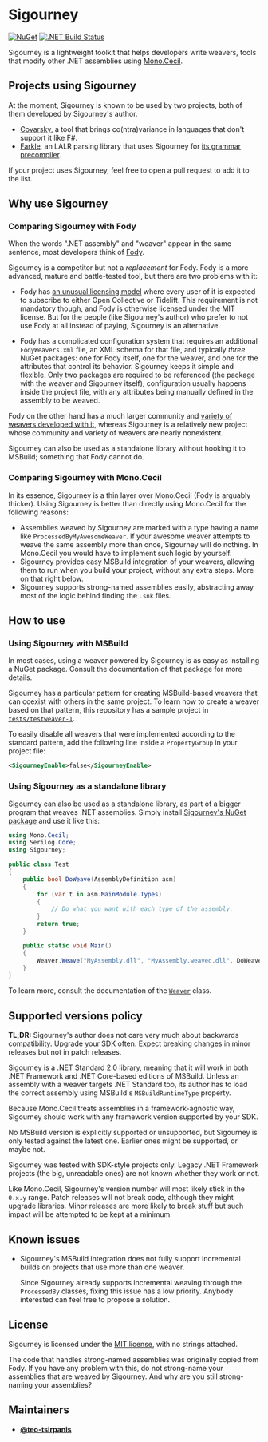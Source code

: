 # Sigourney

[![NuGet](https://img.shields.io/nuget/v/Sigourney)][nuget]
[![.NET Build Status](https://img.shields.io/appveyor/ci/teo-tsirpanis/Sigourney/master.svg)][sigourney]

Sigourney is a lightweight toolkit that helps developers write weavers, tools that modify other .NET assemblies using [Mono.Cecil][cecil].

## Projects using Sigourney

At the moment, Sigourney is known to be used by two projects, both of them developed by Sigourney's author.

* [Covarsky][covarsky], a tool that brings co(ntra)variance in languages that don't support it like F#.
* [Farkle][farkle], an LALR parsing library that uses Sigourney for [its grammar precompiler][farkle-precompiler].

If your project uses Sigourney, feel free to open a pull request to add it to the list.

## Why use Sigourney

### Comparing Sigourney with Fody

When the words ".NET assembly" and "weaver" appear in the same sentence, most developers think of [Fody][fody].

Sigourney is a competitor but not a _replacement_ for Fody. Fody is a more advanced, mature and battle-tested tool, but there are two problems with it:

* Fody has [an unusual licensing model][fody-licensing] where every user of it is expected to subscribe to either Open Collective or Tidelift. This requirement is not mandatory though, and Fody is otherwise licensed under the MIT license. But for the people (like Sigourney's author) who prefer to not use Fody at all instead of paying, Sigourney is an alternative.

* Fody has a complicated configuration system that requires an additional `FodyWeavers.xml` file, an XML schema for that file, and typically _three_ NuGet packages: one for Fody itself, one for the weaver, and one for the attributes that control its behavior. Sigourney keeps it simple and flexible. Only two packages are required to be referenced (the package with the weaver and Sigourney itself), configuration usually happens inside the project file, with any attributes being manually defined in the assembly to be weaved.

Fody on the other hand has a much larger community and [variety of weavers developed with it][fody-weavers], whereas Sigourney is a relatively new project whose community and variety of weavers are nearly nonexistent.

Sigourney can also be used as a standalone library without hooking it to MSBuild; something that Fody cannot do.

### Comparing Sigourney with Mono.Cecil

In its essence, Sigourney is a thin layer over Mono.Cecil (Fody is arguably thicker). Using Sigourney is better than directly using Mono.Cecil for the following reasons:

* Assemblies weaved by Sigourney are marked with a type having a name like `ProcessedByMyAwesomeWeaver`. If your awesome weaver attempts to weave the same assembly more than once, Sigourney will do nothing. In Mono.Cecil you would have to implement such logic by yourself.
* Sigourney provides easy MSBuild integration of your weavers, allowing them to run when you build your project, without any extra steps. More on that right below.
* Sigourney supports strong-named assemblies easily, abstracting away most of the logic behind finding the `.snk` files.

## How to use

### Using Sigourney with MSBuild

In most cases, using a weaver powered by Sigourney is as easy as installing a NuGet package. Consult the documentation of that package for more details.

Sigourney has a particular pattern for creating MSBuild-based weavers that can coexist with others in the same project. To learn how to create a weaver based on that pattern, this repository has a sample project in [`tests/testweaver-1`][testweaver1].

To easily disable all weavers that were implemented according to the standard pattern, add the following line inside a `PropertyGroup` in your project file:

```xml
<SigourneyEnable>false</SigourneyEnable>
```

### Using Sigourney as a standalone library

Sigourney can also be used as a standalone library, as part of a bigger program that weaves .NET assemblies. Simply install [Sigourney's NuGet package][nuget] and use it like this:

```csharp
using Mono.Cecil;
using Serilog.Core;
using Sigourney;

public class Test
{
    public bool DoWeave(AssemblyDefinition asm)
    {
        for (var t in asm.MainModule.Types)
        {
            // Do what you want with each type of the assembly.
        }
        return true;
    }

    public static void Main()
    {
        Weaver.Weave("MyAssembly.dll", "MyAssembly.weaved.dll", DoWeave, Logger.None, null, "MyAwesomeWeaver");
    }
}
```

To learn more, consult the documentation of the [`Weaver`][weaver-class] class.

## Supported versions policy

__TL;DR:__ Sigourney's author does not care very much about backwards compatibility. Upgrade your SDK often. Expect breaking changes in minor releases but not in patch releases.

Sigourney is a .NET Standard 2.0 library, meaning that it will work in both .NET Framework and .NET Core-based editions of MSBuild. Unless an assembly with a weaver targets .NET Standard too, its author has to load the correct assembly using MSBuild's `MSBuildRuntimeType` property.

Because Mono.Cecil treats assemblies in a framework-agnostic way, Sigourney should work with any framework version supported by your SDK.

No MSBuild version is explicitly supported or unsupported, but Sigourney is only tested against the latest one. Earlier ones might be supported, or maybe not.

Sigourney was tested with SDK-style projects only. Legacy .NET Framework projects (the big, unreadable ones) are not known whether they work or not.

Like Mono.Cecil, Sigourney's version number will most likely stick in the `0.x.y` range. Patch releases will not break code, although they might upgrade libraries. Minor releases are more likely to break stuff but such impact will be attempted to be kept at a minimum.

## Known issues

*
  Sigourney's MSBuild integration does not fully support incremental builds on projects that use more than one weaver.

  Since Sigourney already supports incremental weaving through the `ProcessedBy` classes, fixing this issue has a low priority. Anybody interested can feel free to propose a solution.

## License

Sigourney is licensed under the [MIT license][mit], with no strings attached.

The code that handles strong-named assemblies was originally copied from Fody. If you have any problem with this, do not strong-name your assemblies that are weaved by Sigourney. And why are you still strong-naming your assemblies?

## Maintainers

* [__@teo-tsirpanis__](https://github.com/teo-tsirpanis)

[nuget]: https://nuget.org/packages/Sigourney
[sigourney]: https://ci.appveyor.com/project/teo-tsirpanis/sigourney
[cecil]: https://github.com/jbevain/cecil
[farkle]: https://github.com/teo-tsirpanis/Farkle
[farkle-precompiler]: https://teo-tsirpanis.github.io/Farkle/the-precompiler.html
[covarsky]: https://github.com/teo-tsirpanis/Covarsky
[fody]: https://github.com/Fody/Fody
[fody-licensing]: https://github.com/Fody/Home/blob/master/pages/licensing-patron-faq.md
[fody-weavers]: https://github.com/Fody/Home/blob/master/pages/addins.md
[testweaver1]: https://github.com/teo-tsirpanis/Sigourney/tree/master/tests/testweaver-1
[weaver-class]: https://github.com/teo-tsirpanis/Sigourney/tree/master/Sigourney/Weaver.cs
[mit]: https://opensource.org/licenses/MIT

